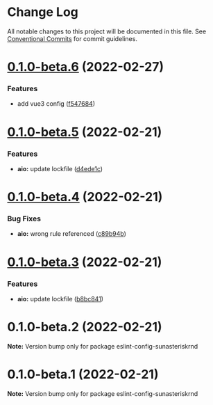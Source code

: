 # Change Log

All notable changes to this project will be documented in this file.
See [Conventional Commits](https://conventionalcommits.org) for commit guidelines.

# [0.1.0-beta.6](https://github.com/sun-asterisk-research/eslint-config/compare/eslint-config-sunasteriskrnd@0.1.0-beta.5...eslint-config-sunasteriskrnd@0.1.0-beta.6) (2022-02-27)


### Features

* add vue3 config ([f547684](https://github.com/sun-asterisk-research/eslint-config/commit/f54768469cf6b8d7a50bcad5b9df1045c9c384e4))





# [0.1.0-beta.5](https://github.com/sun-asterisk-research/eslint-config/compare/eslint-config-sunasteriskrnd@0.1.0-beta.4...eslint-config-sunasteriskrnd@0.1.0-beta.5) (2022-02-21)


### Features

* **aio:** update lockfile ([d4ede1c](https://github.com/sun-asterisk-research/eslint-config/commit/d4ede1cfe0bff8889d4155102b5529b39dbe6bf4))





# [0.1.0-beta.4](https://github.com/sun-asterisk-research/eslint-config/compare/eslint-config-sunasteriskrnd@0.1.0-beta.3...eslint-config-sunasteriskrnd@0.1.0-beta.4) (2022-02-21)


### Bug Fixes

* **aio:** wrong rule referenced ([c89b94b](https://github.com/sun-asterisk-research/eslint-config/commit/c89b94bc42b1a0637b1173767a4c61da2cecfcee))





# [0.1.0-beta.3](https://github.com/sun-asterisk-research/eslint-config/compare/eslint-config-sunasteriskrnd@0.1.0-beta.2...eslint-config-sunasteriskrnd@0.1.0-beta.3) (2022-02-21)


### Features

* **aio:** update lockfile ([b8bc841](https://github.com/sun-asterisk-research/eslint-config/commit/b8bc84149fbf64f8018cf666c194adf9824ad5d4))





# 0.1.0-beta.2 (2022-02-21)

**Note:** Version bump only for package eslint-config-sunasteriskrnd





# 0.1.0-beta.1 (2022-02-21)

**Note:** Version bump only for package eslint-config-sunasteriskrnd
